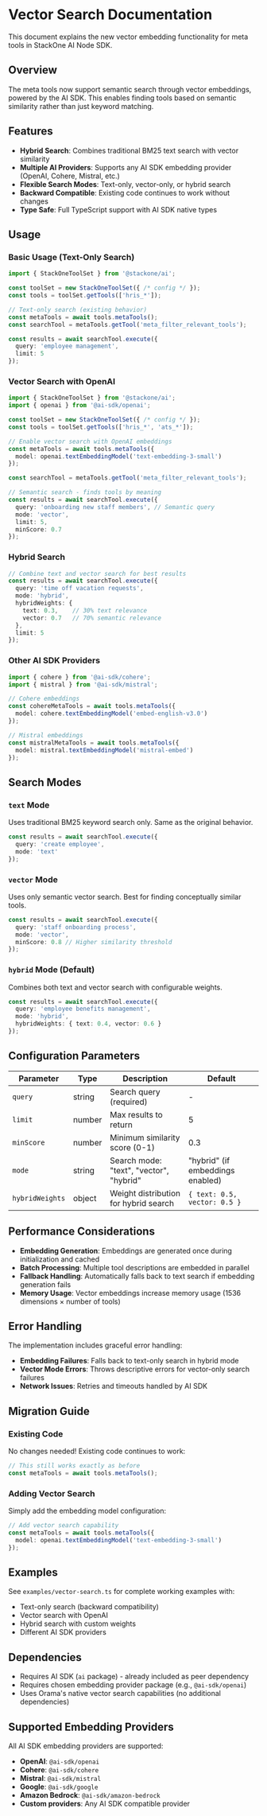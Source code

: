 # Vector Search Documentation

This document explains the new vector embedding functionality for meta tools in StackOne AI Node SDK.

## Overview

The meta tools now support semantic search through vector embeddings, powered by the AI SDK. This enables finding tools based on semantic similarity rather than just keyword matching.

## Features

- **Hybrid Search**: Combines traditional BM25 text search with vector similarity
- **Multiple AI Providers**: Supports any AI SDK embedding provider (OpenAI, Cohere, Mistral, etc.)
- **Flexible Search Modes**: Text-only, vector-only, or hybrid search
- **Backward Compatible**: Existing code continues to work without changes
- **Type Safe**: Full TypeScript support with AI SDK native types

## Usage

### Basic Usage (Text-Only Search)

```typescript
import { StackOneToolSet } from '@stackone/ai';

const toolSet = new StackOneToolSet({ /* config */ });
const tools = toolSet.getTools(['hris_*']);

// Text-only search (existing behavior)
const metaTools = await tools.metaTools();
const searchTool = metaTools.getTool('meta_filter_relevant_tools');

const results = await searchTool.execute({
  query: 'employee management',
  limit: 5
});
```

### Vector Search with OpenAI

```typescript
import { StackOneToolSet } from '@stackone/ai';
import { openai } from '@ai-sdk/openai';

const toolSet = new StackOneToolSet({ /* config */ });
const tools = toolSet.getTools(['hris_*', 'ats_*']);

// Enable vector search with OpenAI embeddings
const metaTools = await tools.metaTools({
  model: openai.textEmbeddingModel('text-embedding-3-small')
});

const searchTool = metaTools.getTool('meta_filter_relevant_tools');

// Semantic search - finds tools by meaning
const results = await searchTool.execute({
  query: 'onboarding new staff members', // Semantic query
  mode: 'vector',
  limit: 5,
  minScore: 0.7
});
```

### Hybrid Search

```typescript
// Combine text and vector search for best results
const results = await searchTool.execute({
  query: 'time off vacation requests',
  mode: 'hybrid',
  hybridWeights: { 
    text: 0.3,    // 30% text relevance
    vector: 0.7   // 70% semantic relevance
  },
  limit: 5
});
```

### Other AI SDK Providers

```typescript
import { cohere } from '@ai-sdk/cohere';
import { mistral } from '@ai-sdk/mistral';

// Cohere embeddings
const cohereMetaTools = await tools.metaTools({
  model: cohere.textEmbeddingModel('embed-english-v3.0')
});

// Mistral embeddings  
const mistralMetaTools = await tools.metaTools({
  model: mistral.textEmbeddingModel('mistral-embed')
});
```

## Search Modes

### `text` Mode
Uses traditional BM25 keyword search only. Same as the original behavior.

```typescript
const results = await searchTool.execute({
  query: 'create employee',
  mode: 'text'
});
```

### `vector` Mode
Uses only semantic vector search. Best for finding conceptually similar tools.

```typescript
const results = await searchTool.execute({
  query: 'staff onboarding process',
  mode: 'vector',
  minScore: 0.8 // Higher similarity threshold
});
```

### `hybrid` Mode (Default)
Combines both text and vector search with configurable weights.

```typescript
const results = await searchTool.execute({
  query: 'employee benefits management',
  mode: 'hybrid',
  hybridWeights: { text: 0.4, vector: 0.6 }
});
```

## Configuration Parameters

| Parameter | Type | Description | Default |
|-----------|------|-------------|---------|
| `query` | string | Search query (required) | - |
| `limit` | number | Max results to return | 5 |
| `minScore` | number | Minimum similarity score (0-1) | 0.3 |
| `mode` | string | Search mode: "text", "vector", "hybrid" | "hybrid" (if embeddings enabled) |
| `hybridWeights` | object | Weight distribution for hybrid search | `{ text: 0.5, vector: 0.5 }` |

## Performance Considerations

- **Embedding Generation**: Embeddings are generated once during initialization and cached
- **Batch Processing**: Multiple tool descriptions are embedded in parallel
- **Fallback Handling**: Automatically falls back to text search if embedding generation fails
- **Memory Usage**: Vector embeddings increase memory usage (1536 dimensions × number of tools)

## Error Handling

The implementation includes graceful error handling:

- **Embedding Failures**: Falls back to text-only search in hybrid mode
- **Vector Mode Errors**: Throws descriptive errors for vector-only search failures
- **Network Issues**: Retries and timeouts handled by AI SDK

## Migration Guide

### Existing Code
No changes needed! Existing code continues to work:

```typescript
// This still works exactly as before
const metaTools = await tools.metaTools();
```

### Adding Vector Search
Simply add the embedding model configuration:

```typescript
// Add vector search capability
const metaTools = await tools.metaTools({
  model: openai.textEmbeddingModel('text-embedding-3-small')
});
```

## Examples

See `examples/vector-search.ts` for complete working examples with:
- Text-only search (backward compatibility)
- Vector search with OpenAI
- Hybrid search with custom weights  
- Different AI SDK providers

## Dependencies

- Requires AI SDK (`ai` package) - already included as peer dependency
- Requires chosen embedding provider package (e.g., `@ai-sdk/openai`)
- Uses Orama's native vector search capabilities (no additional dependencies)

## Supported Embedding Providers

All AI SDK embedding providers are supported:
- **OpenAI**: `@ai-sdk/openai`
- **Cohere**: `@ai-sdk/cohere`  
- **Mistral**: `@ai-sdk/mistral`
- **Google**: `@ai-sdk/google`
- **Amazon Bedrock**: `@ai-sdk/amazon-bedrock`
- **Custom providers**: Any AI SDK compatible provider